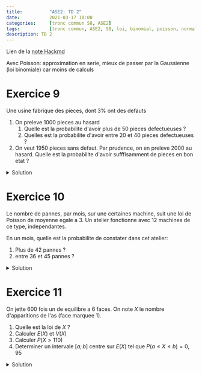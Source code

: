 ```yaml
---
title:          "ASE2: TD 2"
date:           2021-03-17 10:00
categories:     [tronc commun S8, ASE2]
tags:           [tronc commun, ASE2, S8, loi, binomial, poisson, normale]
description: TD 2
---
```

Lien de la [note Hackmd](https://hackmd.io/@lemasymasa/Sk_lDHkNO)

<div class="alert alert-warning" role="alert" markdown="1">
Avec Poisson: approximation en serie, mieux de passer par la Gaussienne (loi binomiale) car moins de calculs
</div>


# Exercice 9
Une usine fabrique des pieces, dont $3\%$ ont des defauts
1. On preleve 1000 pieces au hasard
    1. Quelle est la probabilite d'avoir plus de $50$ pieces defectueuses ?
    2. Quelles est la probabilite d'avoir entre $20$ et $40$ pieces defectueuses ?
2. On veut $1950$ pieces sans defaut. Par prudence, on en preleve $2000$ au hasard. Quelle est la probabilite d'avoir sufffisamment de pieces en bon etat ?

<details markdown="1">
<summary>Solution</summary>

Soit $X$ la v.a.: nombre de pieces defectueurse parmi 1000.

$X$ suit la loi $\mathcal B(n,p)$ avec $n=1000$ et $p=0,03$

$$
\mathcal B(n,p)\simeq \mathcal N(np,\sqrt{npq})\\
\text{Donc } \frac{X-np}{\sqrt{npq}}\to^{\mathcal L}\mathcal N(0,1)\text{ (theoreme Moivre-Laplace)}\\
\begin{cases}
    np=30\\
    npq=29,1
\end{cases}\\
\sqrt{npq}=\sqrt{29,1}=5,4
$$

1.1.

$$
\begin{aligned}
P(X\gt50)&=1-P(X\le50)\\
&\simeq 1-P(U\le\frac{50-30}{5,4})
\end{aligned}
$$

avec $U=\frac{X-30}{5,4}\sim \mathcal N(0,1)$

$$
\begin{aligned}
P(X\gt50)&\simeq 1-P(U\le3,8)\\
&\simeq 1-F(3,8)=1,0-0,9999... = 0
\end{aligned}
$$

1.2.

$$
P(20\le X\le40)\simeq P(\frac{20-30-0,5}{5,4}\le U\le\frac{40-30+0,5}{5,4})
$$

avec $U=\frac{X-30}{5,4}\sim \mathcal N(0,1)$

$$
\begin{aligned}
P(20\le X\le40)&= P(-1,94\le U\le 1,94)\\
&= F(1,94)-F(-1,94) \text{ } F \text{ fonction de repartition de }\mathcal N(0,1)\\
&= F(1,94)-(1-F(1,94))\\
&= 2F(1,94)-1 = 2\times 0,9738 \text{ (Table de } \mathcal N(0,1)\text{)}\\
&= 0,9476
\end{aligned}
$$

2.

$$
X\to\mathcal B(2000,p=0,03), n=2000\\
np=60,npq=58,2,\sqrt{npq}=7,63\\
\mathcal B(2000;0,03)\simeq\mathcal N(60;7,63)
$$

On veut $1950$ pieces en bon etat, donc:

$$
P(X\le50)=P(\frac{X-60}{7,6}\le\frac{50-60+0,5}{7,63})\\
U=\frac{X-60}{7,63}\to\mathcal N(0,1)
$$

Donc:

$$
\begin{aligned}
P(X\le50)&=P(U\le-1,25)\\
&= F(-1,25)\\
&= 1-F(1,25)\\
&= 1-0,8944=0,1056
\end{aligned}
$$

</details>

# Exercice 10
Le nombre de pannes, par mois, sur une certaines machine, suit une loi de Poisson de moyenne egale a $3$. Un atelier fonctionne avec $12$ machines de ce type, independantes.

En un mois, quelle est la probabilite de constater dans cet atelier:
1. Plus de $42$ pannes ?
2. entre $36$ et $45$ pannes ?

<details markdown="1">
<summary>Solution</summary>

Soit $X_i$ v.a.: nombre de pannes, en un mois de la machine $n^oi$, $X_i\to\mathcal P(3)$.
Soit $S_{12}=X_1+X_2+...+X_{12}$, $S_{12}$: nombre de pannes dans l'atelier
$(X_i)$ sont independantes donc: $S_{12}=\sum_{i=1}^{12}\to\mathcal P(12\times 3)=\mathcal P(36)$.

$$
S_{12}\to\mathcal P(36), \lambda=36\gt20
$$

On peut approximer cette loi par la loi normale:

$$
\frac{S_{12}-36}{\sqrt{36}}\simeq\mathcal N(0,1)
$$

1.

On cherche $P(S_{12}\gt42)$

$$
\begin{aligned}
P(S_{12}\gt42)&=P(\frac{S_{12}-36}{6}\gt\frac{42-36}{6})\\
&= P(\frac{S_{12}-36}{6}\gt1)\\
&=1-P(U<1)\text{ avec } U=\frac{S_{12}-36}{6}\\
&=1-F(1)\\
&=1-0,8413=0,1587
\end{aligned}
$$

2.

$$
\begin{aligned}
P(36\lt S_{12} \lt45) &=P(0\lt\frac{S_{12}-36}{6}\lt\frac{3}{2})\\
&=F(1,5)-F(0)\\
&= 0,9332-0,5=0,4332
\end{aligned}
$$

</details>

# Exercice 11
On jette $600$ fois un de equilibre a $6$ faces. On note $X$ le nombre d'apparitions de l'as (face marquee 1).
1. Quelle est la loi de $X$ ?
2. Calculer $E(X)$ et $V(X)$
3. Calculer $P(X\gt 110)$
4. Determiner un intervale $[a;b]$ centre sur $E(X)$ tel que $P(a\le X\le b)=0,95$

<details markdown="1">
<summary>Solution</summary>

1.

$$
X\to\mathcal B(n,p)=\begin{cases}
n=600\\
p=\frac{1}{6}
\end{cases}
$$

2.

$$
E(X) = np = 100,\sigma(X)=\sqrt{100\times\frac{5}{6}} = 9,13
$$

3.

$$
\begin{aligned}
P(X\gt110) &= P(\frac{X-100}{9,13}\gt\frac{110-100}{9,13})\\
&= P(U\gt\frac{110-100}{9,13})\\
&= P(U\gt1,15)\text{ avec } U=\frac{X-100}{9,13}\to\mathcal N(0,1)\\
&= 1-F(1,15)
\end{aligned}
$$

Donc P(X\gt110)=1-0,8749=0,13

<div class="alert alert-success" role="alert" markdown="1">

$$
P(X\gt110)=0,13
$$

</div>

4.

Soit $r$: rayon de l'intervalle
![](https://i.imgur.com/2WElDfr.png)

$$
\begin{cases}
a=E(X)-r\\
b=E(X)+r
\end{cases}
$$

On cherche $r$ tel que

$$
P(\vert X-100\vert\le r)=0,95
$$

Posons $U=\frac{X-100}{9,13}$

$$
\begin{aligned}
P(\vert X-100\vert\le r)=P(\vert U\vert\le\frac{r+0,5}{9,13})&=0,95\\
P(\frac{-r-0,5}{9,13}\le U\le\frac{r+0,5}{9,13})&=0,95\\
F(\frac{r+0,5}{9,13})-F(\frac{-r-0,5}{9,13})&=0,95\\
2F(\frac{r+0,5}{9,13})-1&=0,95\\
\end{aligned}\\
F(\frac{r+0,5}{9,13}) = \frac{1,95}{2} = 0,975\\
\text{D'apres la table: } \frac{r+0,5}{9,13}=1,96\\
\Rightarrow r= 1,96\times 9,13-0,5=17,39\\
\text{Donc: } \begin{cases}
a=100-17,39=82,61\\
b=100+17,39=117,39
\end{cases}
$$

<div class="alert alert-success" role="alert" markdown="1">

$$
I=[82,61;117,39]
$$

</div>

</details>
